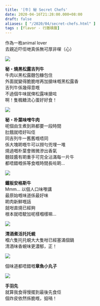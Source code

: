 ```yaml
---
title: '[牛] 秘 Secret Chefs'
date: 2020-04-16T21:28:00.000+08:00
draft: false
aliases: [ "/2020/04/secret-chefs.html" ]
tags : [flavor - 行膳積腹]
---
```


作為一枚animal lover  
去親近吓佢哋真係無可厚非㗎（心）  

![](/images/secretchefs.jpg)

**秘・燒黑松露吉列牛**  
牛肉以黑松露麵包糠包住  
外面就變得脆脆咁再加搶味嘅黑松露香  
吉列牛係幾得意嘅  
不過個牛味就俾松露味搶咗  
啊！隻楓糖流心蛋好好食！   

![](https://1bppla.ch.files.1drv.com/y4mT-qRy0i_C-OVXMO4wcfAzyZKedwPCVPTIbfOjVJ06kRj044wctYBao8c1L_ab-dbPJMhGtfw-GeRreET3lZo4-RRUZ-IUqKD7momU14yjnefz-w4QhlrfDOfwnUQGYIjz5Xos4Bt1CGk5BADnc0zXIDn29IEjCwnChnCuKP9NN49O6PdoqQQUNxZoFTUhH0EkO9VM22zeibrQH6NYoRNzw?width=660&height=371&cropmode=none)

**秘・朴葉味噌牛肉**  
呢個由生煮到熟都要一段時間  
肚餓就唔好叫佢  
同吉列牛一舊舊嘅唔同  
係大塊啲嘅牛可以撈勻兜埋一堆  
燒過嘅朴葉會微微滲出香氣  
麵豉醬有啲重手可完全沾滿每一片牛  
都唔錯嘅係等食嘅時間長咗啲...  

![](https://1bpmla.ch.files.1drv.com/y4mLwz30U3j5KRReMA6N2civzDHF7Q8B1qKx3LjlQUZ2awH9-UXCAhgDGtKgNVBWS794SAJLxpj2BYep6fKVPYyZvMLeNAynE2H34ubpzlIl9dlWncijY_gGay4MIZBQ94gZR33ZJj6yTTH1c37UH18ydv4kSrbwmax0NlO_fvvg1sErD9Pvh1X7NWSORccCZxkI5gNeAj4y3heLKFKbkph5w?width=660&height=371&cropmode=none)

**鐵板安格斯牛**  
Mmm... 以個人口味嚟講  
最原始嘅味道係最好味  
啲肉新鮮嘅話  
就咁直燒已經夠  
根本就唔駛加呢樣嗰樣嘛...  

![](https://1lpula.ch.files.1drv.com/y4myF8hkDKqPYasUiJ0XY5KF8e_zWyYY99adTNHYqh6YWwinVH6ArV8PJBv6HLyJTw_uSR8I_R7afDvG70-y-2Js3iCJIZDaZZOhaz14dGLT99iLfQMjMfP41TpneYBJ9hxsExaUhHaJDD3Zae5k0xtkMGIDDKBnHAnJaIJOODR3xn10Fv3MB-NmbBs-VSUHnZ7ydoOX8X4-khnFrXXJEHv6Q?width=660&height=371&cropmode=none)

**清酒煮活托托蜆**  
嗰六隻托托蜆大大隻咁已經塞滿個鍋  
清酒味香蜆味更濃郁，正！  

![](https://1lpvla.ch.files.1drv.com/y4mTnl53TWK1IHxDboZdKDtlfVdrpScu9It4ufGqSgBgxi1x6QaqfDzCMbhZknLlr-5GzUhskMrDID_J21cJSAlCWD99s9Me7uUS_LQHJ_4s7qLC0S0hPgLFbSA83xB0i7y4gL-KvtCSvQtcM_n7DDyoCO96mnQe81RTJkWK-RpiTcbLARdkUIzCNdDoXAAXnW8UiUeV5oEZX6HTaGqkBp3tg?width=660&height=371&cropmode=none)

個味道都唔錯嘅**章魚小丸子**  

![](https://1lpsla.ch.files.1drv.com/y4mzYE38SWMTgTpRhLi8hfg_y9ikfa0t2ifmHKQY-4TjV0GFgzqdQzb-NCgHJDLWD1rOjiTLcy6k5PitRjTitBrHyFTTsl8Xn2gcq_YrA3SSqbQJI9LMQbct2lV-wEJZSZrAEcFtMAiu4uwyXjcSw65lz74v_JH-FnQJKuS9acS92zPjdPT5DVdopyRUkJzrdNX3hI-vY4EaD-R4yDI5ScwSw?width=660&height=371&cropmode=none)

**手羽先**  
就算我食得慢擺到最後先食佢  
個炸皮依然係脆嘅，掂喎！